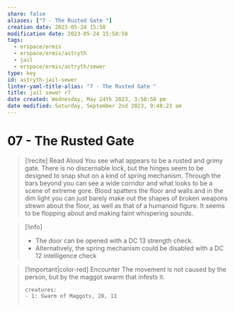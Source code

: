 ```yaml
---
share: false
aliases: ["7 - The Rusted Gate "]
creation date: 2023-05-24 15:58
modification date: 2023-05-24 15:58:58
tags:
  - erspace/ermis
  - erspace/ermis/astryth
  - jail
  - erspace/ermis/astryth/sewer
type: key
id: astryth-jail-sewer 
linter-yaml-title-alias: "7 - The Rusted Gate "
title: jail sewer r7
date created: Wednesday, May 24th 2023, 3:58:58 pm
date modified: Saturday, September 2nd 2023, 9:48:23 am
---
```


# 07 - The Rusted Gate

> [!recite] Read Aloud
> You see what appears to be a rusted and grimy gate. There is no discernable lock, but the hinges seem to be designed to snap shut on a kind of spring mechanism. Through the bars beyond you can see a wide corridor and what looks to be a scene of extreme gore. Blood spatters the floor and walls and in the dim light you can just barely make out the shapes of broken weapons strewn about the floor, as well as that of a humanoid figure.  It seems to be flopping about and making faint whispering sounds. 

> [!info]
> - The door can be opened with a DC 13 strength check.
> - Alternatively, the spring mechanism could be disabled with a DC 12 intelligence check 

> [!important|color-red] Encounter 
> The movement is not caused by the person, but by the maggot swarm that infests it. 
>
> ```encounter
> creatures: 
> - 1: Swarm of Maggots, 28, 11
> 
> 
